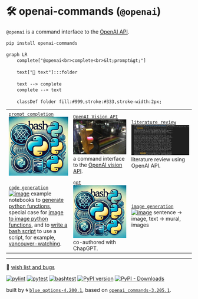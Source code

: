 # 🛠️ openai-commands (`@openai`)

`@openai` is a command interface to the [OpenAI API](https://beta.openai.com/docs/introduction).

```bash
pip install openai-commands
```

```mermaid
graph LR
    complete["@openai<br>complete<br>&lt;prompt&gt;"]

    text["📜 text"]:::folder

    text --> complete
    complete --> text

    classDef folder fill:#999,stroke:#333,stroke-width:2px;
```


|   |   |   |
| --- | --- | --- |
| [`prompt completion`](https://github.com/kamangir/openai-commands/tree/main/openai_commands/completion#%EF%B8%8F-prompt-completion) [![image](https://github.com/kamangir/assets/raw/main/blue-plugin/marquee.png?raw=true)](https://github.com/kamangir/openai-commands/tree/main/openai_commands/completion#%EF%B8%8F-prompt-completion)  | [`OpenAI Vision API`](https://github.com/kamangir/openai-commands/tree/main/openai_commands/vision) [![image](https://raw.githubusercontent.com/kamangir/assets/main/vanwatch/2023-11-25-openai-vision/ButeNorthDavie.jpg)](https://github.com/kamangir/openai-commands/tree/main/openai_commands/vision) a command interface to the [OpenAI vision API](https://platform.openai.com/docs/guides/vision). | [`literature review`](https://github.com/kamangir/openai-commands/tree/main/openai_commands/literature_review) [![image](https://github.com/kamangir/assets/blob/main/openai_commands/literature-review/marquee.png?raw=true)](https://github.com/kamangir/openai-commands/tree/main/openai_commands/literature_review) literature review using OpenAI API. |
| [`code generation`](https://github.com/kamangir/openai-commands/tree/main/openai_commands/completion#%EF%B8%8F-code-generation) [![image](https://github.com/kamangir/openai-commands/blob/main/assets/completion_i2i_function.png?raw=true)](https://github.com/kamangir/openai-commands/tree/main/openai_commands/completion#%EF%B8%8F-code-generation) example notebooks to [generate python functions](./notebooks/completion_ai_function_py.ipynb), special case for [image to image python functions](./notebooks/completion_i2i_function.ipynb), and to [write a bash script](./notebooks/completion_ai_function_bash.ipynb) to use a script, for example, [vancouver-watching](https://github.com/kamangir/vancouver-watching). | [`gpt`](https://github.com/kamangir/openai-commands/tree/main/openai_commands/gpt) [![image](https://github.com/kamangir/assets/raw/main/blue-plugin/marquee.png?raw=true)](https://github.com/kamangir/openai-commands/tree/main/openai_commands/gpt) co-authored with ChapGPT. | [`image generation`](https://github.com/kamangir/openai-commands/tree/main/openai_commands/images) [![image](https://github.com/kamangir/openai-commands/blob/main/assets/DALL-E.png?raw=true)](https://github.com/kamangir/openai-commands/tree/main/openai_commands/images) sentence -> image, text -> mural, images |

---

🎁 [wish list and bugs](https://github.com/kamangir/openai-commands/issues/13)


[![pylint](https://github.com/kamangir/openai-commands/actions/workflows/pylint.yml/badge.svg)](https://github.com/kamangir/openai-commands/actions/workflows/pylint.yml) [![pytest](https://github.com/kamangir/openai-commands/actions/workflows/pytest.yml/badge.svg)](https://github.com/kamangir/openai-commands/actions/workflows/pytest.yml) [![bashtest](https://github.com/kamangir/openai-commands/actions/workflows/bashtest.yml/badge.svg)](https://github.com/kamangir/openai-commands/actions/workflows/bashtest.yml) [![PyPI version](https://img.shields.io/pypi/v/openai-commands.svg)](https://pypi.org/project/openai-commands/) [![PyPI - Downloads](https://img.shields.io/pypi/dd/openai-commands)](https://pypistats.org/packages/openai-commands)

built by 🌀 [`blue_options-4.200.1`](https://github.com/kamangir/awesome-bash-cli), based on [`openai_commands-3.205.1`](https://github.com/kamangir/openai-commands).

